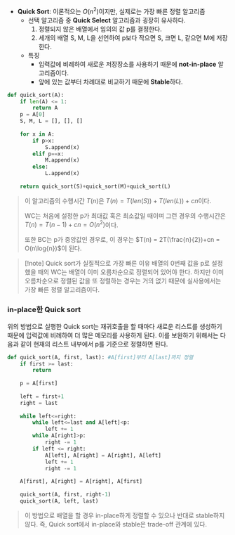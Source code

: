 - **Quick Sort**: 이론적으는 $O(n^2)$이지만, 실제로는 가장 빠른 정렬 알고리즘
	- 선택 알고리즘 중 **Quick Select** 알고리즘과 굉장히 유사하다.
		1. 정렬되지 않은 배열에서 임의의 값 p를 결정한다.
		2. 세개의 배열 S, M, L을 선언하여 p보다 작으면 S, 크면 L, 같으면 M에 저장한다.
	- 특징
		- 입력값에 비례하여 새로운 저장장소를 사용하기 때문에 **not-in-place** 알고리즘이다.
		- 앞에 있는 값부터 차례대로 비교하기 때문에 **Stable**하다.

```python
def quick_sort(A):
	if len(A) <= 1:
		return A
	p = A[0]
	S, M, L = [], [], []
	
	for x in A:
		if p>x:
			S.append(x)
		elif p==x:
			M.append(x)
		else:
			L.append(x)
	
	return quick_sort(S)+quick_sort(M)+quick_sort(L)
```
>이 알고리즘의 수행시간 $T(n)$은
>$T(n) = T(len(S))+T(len(L))+cn$이다.
>
>WC는 처음에 설정한 p가 최대값 혹은 최소값일 때이며 그런 경우의 수행시간은
>$T(n)= T(n-1)+cn = O(n^2)$이다.
>
>또한 BC는 p가 중앙값인 경우로, 이 경우는
>$T(n) = 2T(\frac{n}{2})+cn = O(n\log{n})$이 된다.

> [!note] Quick sort가 실질적으로 가장 빠른 이유
>  배열의 0번째 값을 p로 설정했을 때의 WC는 배열이 이미 오름차순으로 정렬되어 있어야 한다.
>  하지만 이미 오름차순으로 정렬된 값을 또 정렬하는 경우는 거의 없기 때문에 실사용에서는 가장 빠른 정렬 알고리즘이다.


### in-place한 Quick sort
위의 방법으로 실행한 Quick sort는 재귀호출을 할 때마다 새로운 리스트를 생성하기 때문에
입력값에 비례하여 더 많은 메모리를 사용하게 된다.
이를 보완하기 위해서는 다음과 같이 현재의 리스트 내부에서 p를 기준으로 정렬하면 된다.
```python
def quick_sort(A, first, last): #A[first]부터 A[last]까지 정렬
	if first >= last:
		return
	
	p = A[first]
	
	left = first+1
	right = last
	
	while left<=right:
		while left<=last and A[left]<p:
			left += 1
		while A[right]>p:
			right -= 1
		if left <= right:
			A[left], A[right] = A[right], A[left]
			left += 1
			right -= 1
	
	A[first], A[right] = A[right], A[first]
	
	quick_sort(A, first, right-1)
	quick_sort(A, left, last)
```
>이 방법으로 배열을 할 경우 in-place하게 정렬할 수 있으나 반대로 stable하지 않다.
>즉, Quick sort에서 in-place와 stable은 trade-off 관계에 있다.


